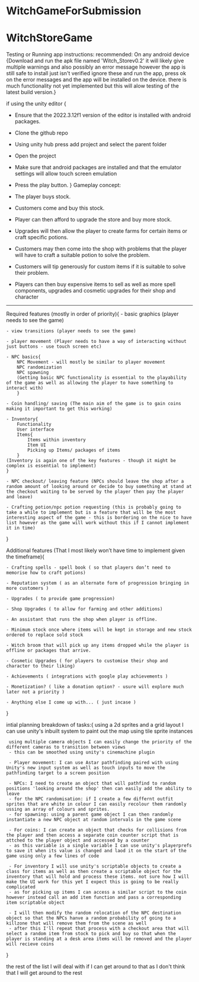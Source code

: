 # WitchGameForSubmission

# WitchStoreGame

Testing or Running app instructions:
recommended:
On any android device
{Download and run the apk file named 'Witch_Storev0.2' 
  it will likely give multiple warnings and also possibly an error message however the app is still safe to install just isn't verified ignore these and run the app, press ok on the error messages and the app will be installed on the device.
  there is much functionality not yet implemented but this will alow testing of the latest build version.}
  
if using the unity editor
{
- Ensure that the 2022.3.12f1 version of the editor is installed with android packages.
- Clone the github repo
- Using unity hub press add project and select the parent folder
- Open the project
- Make sure that android packages are installed and that the emulator settings will allow touch screen emulation
- Press the play button.
}
Gameplay concept:

- The player buys stock.
- Customers come and buy this stock.
- Player can then afford to upgrade the store and buy more stock.
- Upgrades will then allow the player to create farms for certain items or craft specific potions.
- Customers may then come into the shop with problems that the player will have to craft a suitable potion to solve the problem.
- Customers will tip generously for custom items if it is suitable to solve their problem.
- Players can then buy expensive items to sell as well as more spell components, upgrades and cosmetic upgrades for their shop and character

---

Required features (mostly in order of priority){ - basic graphics (player needs to see the game)

    - view transitions (player needs to see the game)

    - player movement (Player needs to have a way of interacting without just buttons - use touch screen etc)

    - NPC basics{
        NPC Movement - will mostly be similar to player movement
        NPC randomization
        NPC spawning
        (Getting basic NPC functionality is essential to the playability of the game as well as allowing the player to have something to interact with)
        }

    - Coin handling/ saving (The main aim of the game is to gain coins making it important to get this working)

    - Inventory{
        Functionality
        User interface
        Items{
            Items within inventory
            Item UI
            Picking up Items/ packages of items
        }
    (Inventory is again one of the key features - though it might be complex is essential to implement)
    }

    - NPC checkout/ leaving feature (NPCs should leave the shop after a random amount of looking around or decide to buy something at stand at the checkout waiting to be served by the player then pay the player and leave)

    - Crafting potion/npc potion requesting (this is probably going to take a while to implement but is a feature that will be the most interesting aspect of the game - this is bordering on the nice to have list however as the game will work without this if I cannot implement it in time)

}

Additional features (That I most likely won’t have time to implement given the timeframe){

    - Crafting spells - spell book ( so that players don’t need to memorise how to craft potions)

    - Reputation system ( as an alternate form of progression bringing in more customers )

    - Upgrades ( to provide game progression)

    - Shop Upgrades ( to allow for farming and other additions)

    - An assistant that runs the shop when player is offline.

    - Minimum stock once where items will be kept in storage and new stock ordered to replace sold stock

    - Witch broom that will pick up any items dropped while the player is offline or packages that arrive.

    - Cosmetic Upgrades ( for players to customise their shop and character to their liking)

    - Achievements ( integrations with google play achievements )

    - Monetization? ( like a donation option? - usure will explore much later not a priority )

    - Anything else I come up with... ( just incase )

}

intial planning breakdown of tasks:{
using a 2d sprites and a grid layout I can use unity's inbuilt system to paint out the map using tile sprite instances

     using multiple camera objects I can easily change the priority of the different cameras to transition between views
     - this can be smoothed using unity's cinemachine plugin

     - Player movement: I can use Astar pathfinding paired with using Unity's new input system as well as touch inputs to move the pathfinding target to a screen position

     - NPCs: I need to create an object that will pathfind to random positions 'looking around the shop' then can easily add the ability to leave
     - for the NPC randomisation: if I create a few differnt outfit sprites that are white in colour I can easily recolour them randomly ussing an array of colours and sprites.
     - for spawning: using a parent game object I can then randomly instantiate a new NPC object at random intervals in the game scene

     - For coins: I can create an object that checks for collisions from the player and then access a separate coin counter script that is attched to the player object and accessed by a counter
     - as this variable is a single variable I can use unity's playerprefs to save it when its value is changed and laod it on the start of the game using only a few lines of code

     - For inventory I will use unity's scriptable objects to create a class for items as well as then create a scriptable object for the inventory that will hold and process these items. not sure how I will make the UI work for this yet I expect this is going to be really complicated
     - as for picking up items I can access a similar script to the coin however instead call an add item function and pass a corresponding item scriptable object

     - I will then modify the random relocation of the NPC destination object so that the NPCs hanve a random probability of going to a killzone that will remove them from the scene as well  
     - after this I'll repeat that process with a checkout area that will select a random item from stock to pick and buy so that when the player is standing at a desk area items will be removed and the player will recieve coins
}

the rest of the list I will deal with if I can get around to that as I don't think that I will get around to the rest
